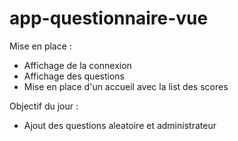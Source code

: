 # app-questionnaire-vue
Mise en place : 

- Affichage de la connexion
- Affichage des questions
- Mise en place d'un accueil avec la list des scores

Objectif du jour : 

- Ajout des questions aleatoire et administrateur
